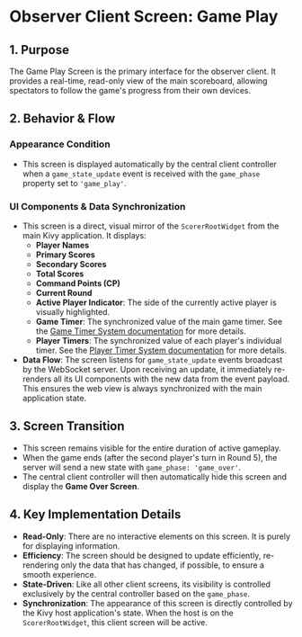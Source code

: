 # Observer Client Screen: Game Play

## 1. Purpose

The Game Play Screen is the primary interface for the observer client. It provides a real-time, read-only view of the main scoreboard, allowing spectators to follow the game's progress from their own devices.

## 2. Behavior & Flow

### Appearance Condition

- This screen is displayed automatically by the central client controller when a `game_state_update` event is received with the `game_phase` property set to `'game_play'`.

### UI Components & Data Synchronization

- This screen is a direct, visual mirror of the `ScorerRootWidget` from the main Kivy application. It displays:
  - **Player Names**
  - **Primary Scores**
  - **Secondary Scores**
  - **Total Scores**
  - **Command Points (CP)**
  - **Current Round**
  - **Active Player Indicator**: The side of the currently active player is visually highlighted.
  - **Game Timer**: The synchronized value of the main game timer. See the [Game Timer System documentation](../../../game_timer.md) for more details.
  - **Player Timers**: The synchronized value of each player's individual timer. See the [Player Timer System documentation](../../../player_timer.md) for more details.
- **Data Flow**: The screen listens for `game_state_update` events broadcast by the WebSocket server. Upon receiving an update, it immediately re-renders all its UI components with the new data from the event payload. This ensures the web view is always synchronized with the main application state.

## 3. Screen Transition

- This screen remains visible for the entire duration of active gameplay.
- When the game ends (after the second player's turn in Round 5), the server will send a new state with `game_phase: 'game_over'`.
- The central client controller will then automatically hide this screen and display the **Game Over Screen**.

## 4. Key Implementation Details

- **Read-Only**: There are no interactive elements on this screen. It is purely for displaying information.
- **Efficiency**: The screen should be designed to update efficiently, re-rendering only the data that has changed, if possible, to ensure a smooth experience.
- **State-Driven**: Like all other client screens, its visibility is controlled exclusively by the central controller based on the `game_phase`.
- **Synchronization**: The appearance of this screen is directly controlled by the Kivy host application's state. When the host is on the `ScorerRootWidget`, this client screen will be active.
